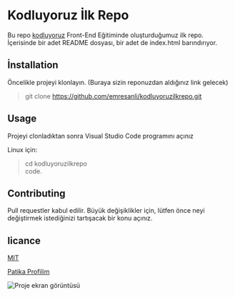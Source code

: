 # Kodluyoruz İlk Repo
Bu repo [kodluyoruz](https://app.patika.dev/paths) Front-End Eğitiminde oluşturduğumuz ilk repo. İçerisinde bir adet README dosyası, bir adet de index.html barındırıyor.

## İnstallation
Öncelikle projeyi klonlayın. (Buraya sizin reponuzdan aldığınız link gelecek)

>git clone https://github.com/emresanli/kodluyoruzilkrepo.git

## Usage
Projeyi clonladıktan sonra Visual Studio Code programını açınız

Linux için:
>cd kodluyoruzilkrepo\
code.

## Contributing
Pull requestler kabul edilir. Büyük değişiklikler için, lütfen önce neyi değiştirmek istediğinizi tartışacak bir konu açınız.

## licance
[MIT](https://choosealicense.com/licenses/mit/)

[Patika Profilim](https://app.patika.dev/jeo)

![Proje ekran görüntüsü](https://imgyukle.com/f/2022/09/03/nHbhrU.png)

